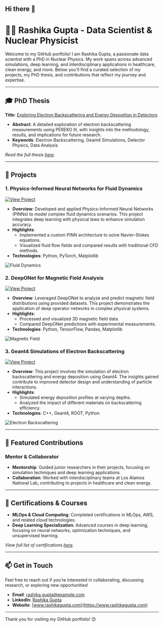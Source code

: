## Hi there 👋
# 👩‍🔬 Rashika Gupta - Data Scientist & Nuclear Physicist

Welcome to my GitHub portfolio! I am Rashika Gupta, a passionate data scientist with a PhD in Nuclear Physics. My work spans across advanced simulations, deep learning, and interdisciplinary applications in healthcare, clean energy, and more. Below you'll find a curated selection of my projects, my PhD thesis, and contributions that reflect my journey and expertise.

---

## 🎓 PhD Thesis

**Title**: [Exploring Electron Backscattering and Energy Deposition in Detectors](link-to-your-thesis)

- **Abstract**: A detailed exploration of electron backscattering measurements using PEREKO III, with insights into the methodology, results, and implications for future research.
- **Keywords**: Electron Backscattering, Geant4 Simulations, Detector Physics, Data Analysis

_Read the full thesis [here](link-to-your-thesis)._

---

## 🧠 Projects

### 1. Physics-Informed Neural Networks for Fluid Dynamics
[![View Project](https://img.shields.io/badge/view-project-brightgreen)](https://github.com/Rashika-Gupta/Project-PINN)

- **Overview**: Developed and applied Physics-Informed Neural Networks (PINNs) to model complex fluid dynamics scenarios. This project integrates deep learning with physical laws to enhance simulation accuracy.
- **Highlights**:
  - Implemented a custom PINN architecture to solve Navier-Stokes equations.
  - Visualized fluid flow fields and compared results with traditional CFD methods.
- **Technologies**: Python, PyTorch, Matplotlib

![Fluid Dynamics](path_to_fluid_dynamics_plot.png)

### 2. DeepONet for Magnetic Field Analysis
[![View Project](https://img.shields.io/badge/view-project-brightgreen)](https://github.com/Rashika-Gupta/Project-DeepONet-MagneticField)

- **Overview**: Leveraged DeepONet to analyze and predict magnetic field distributions using provided datasets. This project demonstrates the application of deep operator networks in complex physical systems.
- **Highlights**:
  - Processed and visualized 3D magnetic field data.
  - Compared DeepONet predictions with experimental measurements.
- **Technologies**: Python, TensorFlow, Pandas, Matplotlib

![Magnetic Field](path_to_magnetic_field_plot.png)

### 3. Geant4 Simulations of Electron Backscattering
[![View Project](https://img.shields.io/badge/view-project-brightgreen)](https://github.com/Rashika-Gupta/Project-Geant4-Electron-Backscatter)

- **Overview**: This project involves the simulation of electron backscattering and energy deposition using Geant4. The insights gained contribute to improved detector design and understanding of particle interactions.
- **Highlights**:
  - Simulated energy deposition profiles at varying depths.
  - Analyzed the impact of different materials on backscattering efficiency.
- **Technologies**: C++, Geant4, ROOT, Python

![Electron Backscattering](path_to_backscatter_plot.png)

---

## 🌟 Featured Contributions

### Mentor & Collaborator
- **Mentorship**: Guided junior researchers in their projects, focusing on simulation techniques and deep learning applications.
- **Collaboration**: Worked with interdisciplinary teams at Los Alamos National Lab, contributing to projects in healthcare and clean energy.

---

## 📜 Certifications & Courses
- **MLOps & Cloud Computing**: Completed certifications in MLOps, AWS, and related cloud technologies.
- **Deep Learning Specialization**: Advanced courses in deep learning, focusing on neural networks, optimization techniques, and unsupervised learning.

_View full list of certifications [here](link-to-certifications-page)._

---

## 📫 Get in Touch

Feel free to reach out if you're interested in collaborating, discussing research, or exploring new opportunities!

- **Email**: rashika.gupta@example.com
- **LinkedIn**: [Rashika Gupta](https://www.linkedin.com/in/rashika-gupta/)
- **Website**: [www.rashikagupta.com](https://www.rashikagupta.com)

---

Thank you for visiting my GitHub portfolio! 😊

<!--
**Rashika-Gupta/Rashika-Gupta** is a ✨ _special_ ✨ repository because its `README.md` (this file) appears on your GitHub profile.

Here are some ideas to get you started:

- 🔭 I’m currently working on ...
- 🌱 I’m currently learning ...
- 👯 I’m looking to collaborate on ...
- 🤔 I’m looking for help with ...
- 💬 Ask me about ...
- 📫 How to reach me: ...
- 😄 Pronouns: ...
- ⚡ Fun fact: ...
-->
